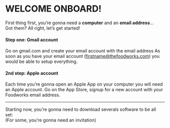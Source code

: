 # WELCOME ONBOARD!

First thing first, you’re gonna need a **computer** and an **email address**…<br>Got them? All right, let’s get started!


#### Step one: Gmail account
Go on gmail.com and create your email account with the email address As soon as you have your email account (firstname@thefoodworks.com) you would be able to setup everything.

#### 2nd step: Apple account
Each time you’re gonna open an Apple App on your computer you will need an Apple account.
Go on the App Store, signup for a new account with your Foodworks email address.


---
Starting now, you’re gonna need to download severals software to be all set:<br>
(For some, you’re gonna need an invitation)